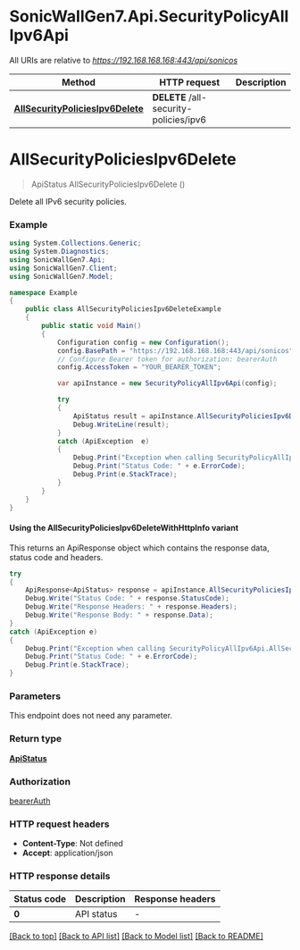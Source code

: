 # SonicWallGen7.Api.SecurityPolicyAllIpv6Api

All URIs are relative to *https://192.168.168.168:443/api/sonicos*

| Method | HTTP request | Description |
|--------|--------------|-------------|
| [**AllSecurityPoliciesIpv6Delete**](SecurityPolicyAllIpv6Api.md#allsecuritypoliciesipv6delete) | **DELETE** /all-security-policies/ipv6 |  |

<a id="allsecuritypoliciesipv6delete"></a>
# **AllSecurityPoliciesIpv6Delete**
> ApiStatus AllSecurityPoliciesIpv6Delete ()



Delete all IPv6 security policies.

### Example
```csharp
using System.Collections.Generic;
using System.Diagnostics;
using SonicWallGen7.Api;
using SonicWallGen7.Client;
using SonicWallGen7.Model;

namespace Example
{
    public class AllSecurityPoliciesIpv6DeleteExample
    {
        public static void Main()
        {
            Configuration config = new Configuration();
            config.BasePath = "https://192.168.168.168:443/api/sonicos";
            // Configure Bearer token for authorization: bearerAuth
            config.AccessToken = "YOUR_BEARER_TOKEN";

            var apiInstance = new SecurityPolicyAllIpv6Api(config);

            try
            {
                ApiStatus result = apiInstance.AllSecurityPoliciesIpv6Delete();
                Debug.WriteLine(result);
            }
            catch (ApiException  e)
            {
                Debug.Print("Exception when calling SecurityPolicyAllIpv6Api.AllSecurityPoliciesIpv6Delete: " + e.Message);
                Debug.Print("Status Code: " + e.ErrorCode);
                Debug.Print(e.StackTrace);
            }
        }
    }
}
```

#### Using the AllSecurityPoliciesIpv6DeleteWithHttpInfo variant
This returns an ApiResponse object which contains the response data, status code and headers.

```csharp
try
{
    ApiResponse<ApiStatus> response = apiInstance.AllSecurityPoliciesIpv6DeleteWithHttpInfo();
    Debug.Write("Status Code: " + response.StatusCode);
    Debug.Write("Response Headers: " + response.Headers);
    Debug.Write("Response Body: " + response.Data);
}
catch (ApiException e)
{
    Debug.Print("Exception when calling SecurityPolicyAllIpv6Api.AllSecurityPoliciesIpv6DeleteWithHttpInfo: " + e.Message);
    Debug.Print("Status Code: " + e.ErrorCode);
    Debug.Print(e.StackTrace);
}
```

### Parameters
This endpoint does not need any parameter.
### Return type

[**ApiStatus**](ApiStatus.md)

### Authorization

[bearerAuth](../README.md#bearerAuth)

### HTTP request headers

 - **Content-Type**: Not defined
 - **Accept**: application/json


### HTTP response details
| Status code | Description | Response headers |
|-------------|-------------|------------------|
| **0** | API status |  -  |

[[Back to top]](#) [[Back to API list]](../README.md#documentation-for-api-endpoints) [[Back to Model list]](../README.md#documentation-for-models) [[Back to README]](../README.md)

